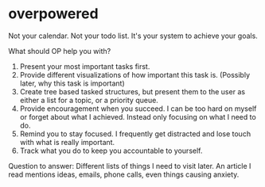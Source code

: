 overpowered
===========

Not your calendar. Not your todo list. It's your system to achieve your goals.

What should OP help you with?

1. Present your most important tasks first.
2. Provide different visualizations of how important this task is. (Possibly later, why this task is important)
3. Create tree based tasked structures, but present them to the user as either a list for a topic, or a priority queue.
4. Provide encouragement when you succeed. I can be too hard on myself or forget about what I achieved. Instead only focusing on what I need to do.
5. Remind you to stay focused. I frequently get distracted and lose touch with what is really important.
6. Track what you do to keep you accountable to yourself.


Question to answer: 
  Different lists of things I need to visit later. An article I read mentions ideas, emails, phone calls, even things causing anxiety.
